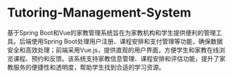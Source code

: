 # Tutoring-Management-System
基于Spring Boot和Vue的家教管理系统旨在为家教机构和学生提供便利的管理工具。后端使用Spring Boot处理用户注册、课程安排和支付管理等功能，确保数据安全和高效处理；前端采用Vue.js，提供直观的用户界面，方便学生和家教在线浏览课程、预约和反馈。该系统支持家教信息管理、课程安排和评估功能，提升了家教服务的便捷性和透明度，帮助学生找到合适的学习资源。
